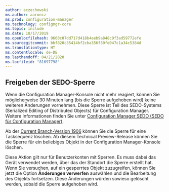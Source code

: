 ```yaml
---
author: aczechowski
ms.author: aaroncz
ms.prod: configuration-manager
ms.technology: configmgr-core
ms.topic: include
ms.date: 10/17/2019
ms.openlocfilehash: 9660c07dd717d418b4eeb9a848c9f3ad59772efe
ms.sourcegitcommit: bbf820c35414bf2cba356f30fe047c1a34c5384d
ms.translationtype: HT
ms.contentlocale: de-DE
ms.lasthandoff: 04/21/2020
ms.locfileid: "81697798"
---
```

## <a name="reclaim-sedo-lock"></a><a name="bkmk_sedo"></a> Freigeben der SEDO-Sperre

<!--4786915-->

Wenn die Configuration Manager-Konsole nicht mehr reagiert, können Sie möglicherweise 30 Minuten lang (bis die Sperre aufgehoben wird) keine weiteren Änderungen vornehmen. Diese Sperre ist Teil des SEDO-Systems (Serialized Editing of Distributed Objects) für Configuration Manager. Weitere Informationen finden Sie unter [Configuration Manager SEDO (SEDO für Configuration Manager)](../../../../../develop/core/understand/sedo.md).

Ab der [Current Branch-Version 1906](../../../../plan-design/changes/whats-new-in-version-1906.md#reclaim-sedo-lock-for-task-sequences) können Sie die Sperre für eine Tasksequenz löschen. Ab diesem Technical Preview-Release können Sie die Sperre für ein beliebiges Objekt in der Configuration Manager-Konsole löschen.

Diese Aktion gilt nur für Benutzerkonten mit Sperren. Es muss dabei das Gerät verwendet werden, über das der Standort die Sperre erstellt hat. Wenn Sie versuchen, auf ein gesperrtes Objekt zuzugreifen, können Sie jetzt die Option **Änderungen verwerfen** auswählen und die Bearbeitung des Objekts fortsetzen. Diese Änderungen würden sowieso gelöscht werden, sobald die Sperre aufgehoben wird.
